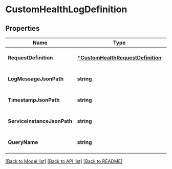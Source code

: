 # CustomHealthLogDefinition

## Properties
Name | Type | Description | Notes
------------ | ------------- | ------------- | -------------
**RequestDefinition** | [***CustomHealthRequestDefinition**](CustomHealthRequestDefinition.md) |  | [optional] [default to null]
**LogMessageJsonPath** | **string** |  | [optional] [default to null]
**TimestampJsonPath** | **string** |  | [optional] [default to null]
**ServiceInstanceJsonPath** | **string** |  | [optional] [default to null]
**QueryName** | **string** |  | [optional] [default to null]

[[Back to Model list]](../README.md#documentation-for-models) [[Back to API list]](../README.md#documentation-for-api-endpoints) [[Back to README]](../README.md)

